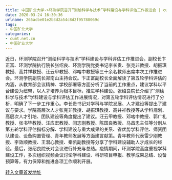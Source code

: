 ```yaml
---
title: 中国矿业大学->环测学院召开“测绘科学与技术”学科建设与学科评估工作推进会 | cumt.net.cn
date: 2020-03-24 16:30:36
urlname: 265acbe01e2b3d2a54c8d2f95788069c
tags: 
- 中国矿业大学
categories:
- cumt.net.cn
- 中国矿业大学
---
```

近日，环测学院召开“测绘科学与技术”学科建设与学科评估工作推进会。副校长卞正富、环测学院执行院长张绍良、环测学院党委书记李长贵、张克非教授、胡振琪教授、高井祥教授、汪云甲教授、邓喀中教授等三十余名教师出席本次工作推进会。环测学院副院长郑南山主持会议。卞正富副校长全面解读了第五轮学科评估的内涵，从教育部会议精神、学校部署等方面分析了当前的工作重点，建议学科以平台建设为纽带，以人才培养为根本目标，推进学科建设。张绍良院长介绍了“测绘科学与技术”学科建设与学科评估工作进展情况，对第五轮学科评估情况进行了分析，明确了下一步工作重心。李长贵书记对学科与学院发展、人才建设等提出了建议与要求。学院高层次人才张克非教授、胡振琪教授、高井祥教授等从学科规划、高层次人才引培、团队建设等角度提出了建议。汪云甲教授、邓喀中教授、郭广礼教授、张书毕教授、汪应宏教授、闫志刚教授、陈国良教授、马昌忠主任等分别从第五轮学科评估指标分解、学科建设与重大成果的关系、省优势学科评估、师资团队建设、设备购置管理、青年教师发展等方面建言献策。青年教师代表雷少刚教授、李效顺教授、王潜心教授、秦凯副教授等分享了学科建设辅助人才成长的经验。最后，张绍良院长对会议进行补充与总结。疫情期间，环测学院高度重视学科建设工作，多次组织视频会议讨论学科建设、科研项目申报、教学成果总结、设备预算等，有力保障和推进各项工作顺利开展。 



[转入文章首发地址](http://xwzx.cumt.edu.cn/90/b8/c523a561336/page.htm)